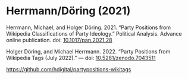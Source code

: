 # Herrmann/Döring (2021)

Herrmann, Michael, and Holger Döring. 2021. “Party Positions from Wikipedia Classifications of Party Ideology.” Political Analysis. Advance online publication. doi: [10.1017/pan.2021.28](https://www.doi.org/10.1017/pan.2021.28)

Holger Döring, and Michael Herrmann. 2022. “Party Positions from Wikipedia Tags (July 2022).” — doi: [10.5281/zenodo.7043511](https://doi.org/10.5281/zenodo.7043511)

<https://github.com/hdigital/partypositions-wikitags>
